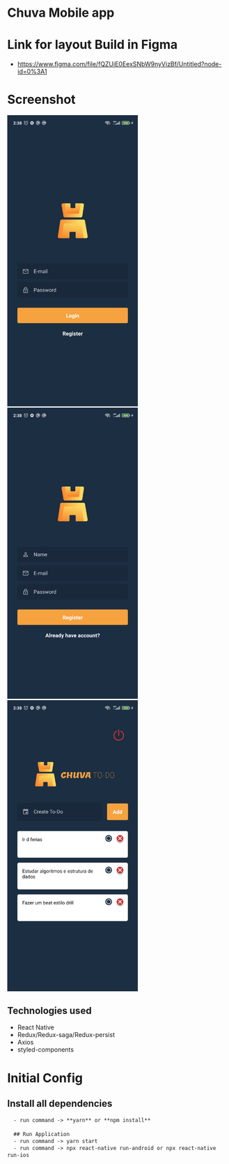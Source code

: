 # Chuva Mobile app

# Link for layout Build in Figma
  - https://www.figma.com/file/fQZUiE0EexSNbW9nyVizBf/Untitled?node-id=0%3A1

# Screenshot
<img src="src/screenshot/login-screen.jpg" width="300"> <img src="src/screenshot/register-screen.jpg" width="300"> <img src="src/screenshot/to-do-screen.jpg" width="300">


## Technologies used
  - React Native
  - Redux/Redux-saga/Redux-persist
  - Axios
  - styled-components
  
# Initial Config
 ## Install all dependencies
      - run command -> **yarn** or **npm install**
      
      ## Run Application
      - run command -> yarn start
      - run command -> npx react-native run-android or npx react-native run-ios
